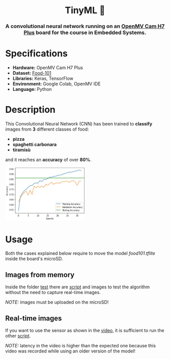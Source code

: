 <div align="center">
  
# TinyML :cake:

### A convolutional neural network running on an [OpenMV Cam H7 Plus](https://www.polimarcheracingteam.com/it/) board for the course in Embedded Systems.

</div>

# Specifications

* **Hardware:** OpenMV Cam H7 Plus
* **Dataset:** [Food-101](https://data.vision.ee.ethz.ch/cvl/datasets_extra/food-101/)
* **Libraries:** Keras, TensorFlow
* **Environment:** Google Colab, OpenMV IDE
* **Language:** Python

# Description

This Convolutional Neural Network (CNN) has been trained to **classify** images from **3** different classes of food:

* **pizza**
* **spaghetti carbonara**
* **tiramisù**

and it reaches an **accuracy** of over **80%**.

<img src="media/accuracy.jpg" width="50%" height="50%">

# Usage

Both the cases explained below require to move the model *food101.tflite* inside the board's microSD.

## Images from memory

Inside the folder [test](https://github.com/ingtommi/TinyML/tree/main/test) there are [script](https://github.com/ingtommi/TinyML/blob/main/test/test_script.py) and images to test the algorithm without the need to capture real-time images.

*NOTE:* images must be uploaded on the microSD!

## Real-time images

If you want to use the sensor as shown in the [video](https://github.com/ingtommi/TinyML/blob/main/media/video.mp4), it is sufficient to run the other [script](https://github.com/ingtommi/TinyML/blob/main/script.py).

*NOTE:* latency in the video is higher than the expected one because this video was recorded while using an older version of the model!
